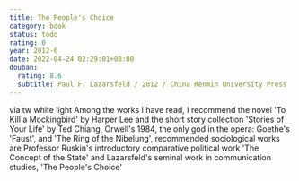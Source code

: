```yaml
---
title: The People's Choice
category: book
status: todo
rating: 0
year: 2012-6
date: 2022-04-24 02:29:01+08:00
douban:
  rating: 8.6
  subtitle: Paul F. Lazarsfeld / 2012 / China Renmin University Press
---
```


via tw white light Among the works I have read, I recommend the novel 'To Kill a Mockingbird' by Harper Lee and the short story collection 'Stories of Your Life' by Ted Chiang, Orwell's 1984, the only god in the opera: Goethe's 'Faust', and 'The Ring of the Nibelung', recommended sociological works are Professor Ruskin's introductory comparative political work 'The Concept of the State' and Lazarsfeld's seminal work in communication studies, 'The People's Choice'
